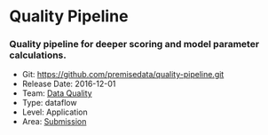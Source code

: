 # Quality Pipeline
### Quality pipeline for deeper scoring and model parameter calculations.
* Git: https://github.com/premisedata/quality-pipeline.git
* Release Date: 2016-12-01
* Team: [Data Quality](../teams/data-quality.md)
* Type: dataflow
* Level: Application
* Area: [Submission](../areas/submission.png)
